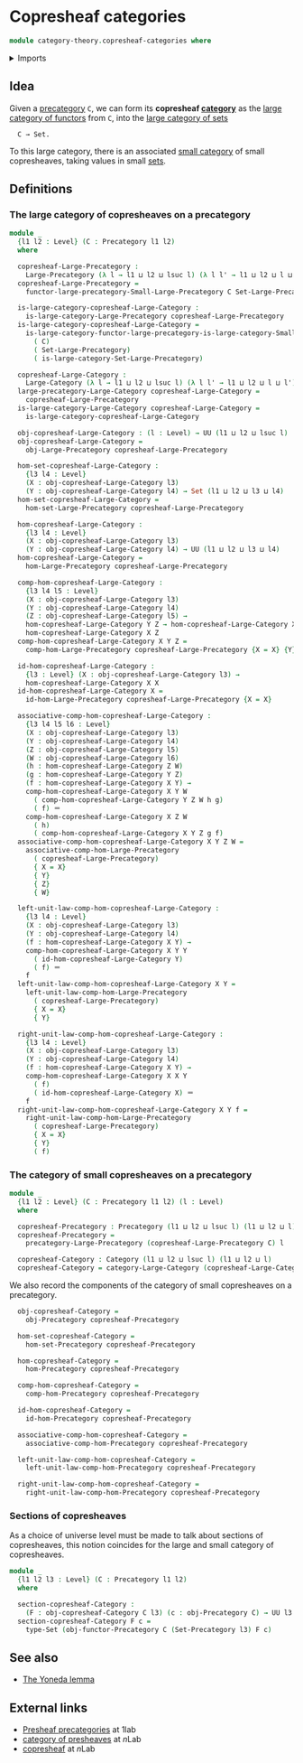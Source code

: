 # Copresheaf categories

```agda
module category-theory.copresheaf-categories where
```

<details><summary>Imports</summary>

```agda
open import category-theory.categories
open import category-theory.category-of-functors-from-small-to-large-categories
open import category-theory.functors-precategories
open import category-theory.large-categories
open import category-theory.large-precategories
open import category-theory.precategories
open import category-theory.precategory-of-functors-from-small-to-large-precategories

open import foundation.category-of-sets
open import foundation.identity-types
open import foundation.sets
open import foundation.universe-levels
```

</details>

## Idea

Given a [precategory](category-theory.precategories.md) `C`, we can form its
**copresheaf [category](category-theory.large-categories.md)** as the
[large category of functors](category-theory.functors-from-small-to-large-precategories.md)
from `C`, into the [large category of sets](foundation.category-of-sets.md)

```text
  C → Set.
```

To this large category, there is an associated
[small category](category-theory.categories.md) of small copresheaves, taking
values in small [sets](foundation-core.sets.md).

## Definitions

### The large category of copresheaves on a precategory

```agda
module _
  {l1 l2 : Level} (C : Precategory l1 l2)
  where

  copresheaf-Large-Precategory :
    Large-Precategory (λ l → l1 ⊔ l2 ⊔ lsuc l) (λ l l' → l1 ⊔ l2 ⊔ l ⊔ l')
  copresheaf-Large-Precategory =
    functor-large-precategory-Small-Large-Precategory C Set-Large-Precategory

  is-large-category-copresheaf-Large-Category :
    is-large-category-Large-Precategory copresheaf-Large-Precategory
  is-large-category-copresheaf-Large-Category =
    is-large-category-functor-large-precategory-is-large-category-Small-Large-Precategory
      ( C)
      ( Set-Large-Precategory)
      ( is-large-category-Set-Large-Precategory)

  copresheaf-Large-Category :
    Large-Category (λ l → l1 ⊔ l2 ⊔ lsuc l) (λ l l' → l1 ⊔ l2 ⊔ l ⊔ l')
  large-precategory-Large-Category copresheaf-Large-Category =
    copresheaf-Large-Precategory
  is-large-category-Large-Category copresheaf-Large-Category =
    is-large-category-copresheaf-Large-Category

  obj-copresheaf-Large-Category : (l : Level) → UU (l1 ⊔ l2 ⊔ lsuc l)
  obj-copresheaf-Large-Category =
    obj-Large-Precategory copresheaf-Large-Precategory

  hom-set-copresheaf-Large-Category :
    {l3 l4 : Level}
    (X : obj-copresheaf-Large-Category l3)
    (Y : obj-copresheaf-Large-Category l4) → Set (l1 ⊔ l2 ⊔ l3 ⊔ l4)
  hom-set-copresheaf-Large-Category =
    hom-set-Large-Precategory copresheaf-Large-Precategory

  hom-copresheaf-Large-Category :
    {l3 l4 : Level}
    (X : obj-copresheaf-Large-Category l3)
    (Y : obj-copresheaf-Large-Category l4) → UU (l1 ⊔ l2 ⊔ l3 ⊔ l4)
  hom-copresheaf-Large-Category =
    hom-Large-Precategory copresheaf-Large-Precategory

  comp-hom-copresheaf-Large-Category :
    {l3 l4 l5 : Level}
    (X : obj-copresheaf-Large-Category l3)
    (Y : obj-copresheaf-Large-Category l4)
    (Z : obj-copresheaf-Large-Category l5) →
    hom-copresheaf-Large-Category Y Z → hom-copresheaf-Large-Category X Y →
    hom-copresheaf-Large-Category X Z
  comp-hom-copresheaf-Large-Category X Y Z =
    comp-hom-Large-Precategory copresheaf-Large-Precategory {X = X} {Y} {Z}

  id-hom-copresheaf-Large-Category :
    {l3 : Level} (X : obj-copresheaf-Large-Category l3) →
    hom-copresheaf-Large-Category X X
  id-hom-copresheaf-Large-Category X =
    id-hom-Large-Precategory copresheaf-Large-Precategory {X = X}

  associative-comp-hom-copresheaf-Large-Category :
    {l3 l4 l5 l6 : Level}
    (X : obj-copresheaf-Large-Category l3)
    (Y : obj-copresheaf-Large-Category l4)
    (Z : obj-copresheaf-Large-Category l5)
    (W : obj-copresheaf-Large-Category l6)
    (h : hom-copresheaf-Large-Category Z W)
    (g : hom-copresheaf-Large-Category Y Z)
    (f : hom-copresheaf-Large-Category X Y) →
    comp-hom-copresheaf-Large-Category X Y W
      ( comp-hom-copresheaf-Large-Category Y Z W h g)
      ( f) ＝
    comp-hom-copresheaf-Large-Category X Z W
      ( h)
      ( comp-hom-copresheaf-Large-Category X Y Z g f)
  associative-comp-hom-copresheaf-Large-Category X Y Z W =
    associative-comp-hom-Large-Precategory
      ( copresheaf-Large-Precategory)
      { X = X}
      { Y}
      { Z}
      { W}

  left-unit-law-comp-hom-copresheaf-Large-Category :
    {l3 l4 : Level}
    (X : obj-copresheaf-Large-Category l3)
    (Y : obj-copresheaf-Large-Category l4)
    (f : hom-copresheaf-Large-Category X Y) →
    comp-hom-copresheaf-Large-Category X Y Y
      ( id-hom-copresheaf-Large-Category Y)
      ( f) ＝
    f
  left-unit-law-comp-hom-copresheaf-Large-Category X Y =
    left-unit-law-comp-hom-Large-Precategory
      ( copresheaf-Large-Precategory)
      { X = X}
      { Y}

  right-unit-law-comp-hom-copresheaf-Large-Category :
    {l3 l4 : Level}
    (X : obj-copresheaf-Large-Category l3)
    (Y : obj-copresheaf-Large-Category l4)
    (f : hom-copresheaf-Large-Category X Y) →
    comp-hom-copresheaf-Large-Category X X Y
      ( f)
      ( id-hom-copresheaf-Large-Category X) ＝
    f
  right-unit-law-comp-hom-copresheaf-Large-Category X Y f =
    right-unit-law-comp-hom-Large-Precategory
      ( copresheaf-Large-Precategory)
      { X = X}
      { Y}
      ( f)
```

### The category of small copresheaves on a precategory

```agda
module _
  {l1 l2 : Level} (C : Precategory l1 l2) (l : Level)
  where

  copresheaf-Precategory : Precategory (l1 ⊔ l2 ⊔ lsuc l) (l1 ⊔ l2 ⊔ l)
  copresheaf-Precategory =
    precategory-Large-Precategory (copresheaf-Large-Precategory C) l

  copresheaf-Category : Category (l1 ⊔ l2 ⊔ lsuc l) (l1 ⊔ l2 ⊔ l)
  copresheaf-Category = category-Large-Category (copresheaf-Large-Category C) l
```

We also record the components of the category of small copresheaves on a
precategory.

```agda
  obj-copresheaf-Category =
    obj-Precategory copresheaf-Precategory

  hom-set-copresheaf-Category =
    hom-set-Precategory copresheaf-Precategory

  hom-copresheaf-Category =
    hom-Precategory copresheaf-Precategory

  comp-hom-copresheaf-Category =
    comp-hom-Precategory copresheaf-Precategory

  id-hom-copresheaf-Category =
    id-hom-Precategory copresheaf-Precategory

  associative-comp-hom-copresheaf-Category =
    associative-comp-hom-Precategory copresheaf-Precategory

  left-unit-law-comp-hom-copresheaf-Category =
    left-unit-law-comp-hom-Precategory copresheaf-Precategory

  right-unit-law-comp-hom-copresheaf-Category =
    right-unit-law-comp-hom-Precategory copresheaf-Precategory
```

### Sections of copresheaves

As a choice of universe level must be made to talk about sections of
copresheaves, this notion coincides for the large and small category of
copresheaves.

```agda
module _
  {l1 l2 l3 : Level} (C : Precategory l1 l2)
  where

  section-copresheaf-Category :
    (F : obj-copresheaf-Category C l3) (c : obj-Precategory C) → UU l3
  section-copresheaf-Category F c =
    type-Set (obj-functor-Precategory C (Set-Precategory l3) F c)
```

## See also

- [The Yoneda lemma](category-theory.yoneda-lemma-precategories.md)

## External links

- [Presheaf precategories](https://1lab.dev/Cat.Functor.Base.html#presheaf-precategories)
  at 1lab
- [category of presheaves](https://ncatlab.org/nlab/show/category+of+presheaves)
  at $n$Lab
- [copresheaf](https://ncatlab.org/nlab/show/copresheaf) at $n$Lab
